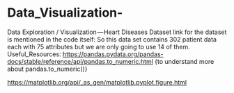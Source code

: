 # Data_Visualization-
Data Exploration / Visualization — Heart Diseases Dataset
link for the dataset is mentioned in the code itself:
So this data set contains 302 patient data each with 75 attributes but we are only going to use 14 of them. 
Useful_Resources:
https://pandas.pydata.org/pandas-docs/stable/reference/api/pandas.to_numeric.html {to understand more about pandas.to_numeric()}

https://matplotlib.org/api/_as_gen/matplotlib.pyplot.figure.html

